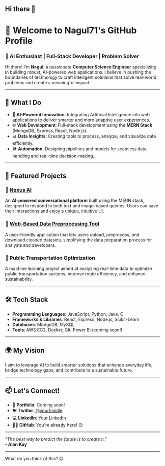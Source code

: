 ## Hi there 👋

# 👋 Welcome to **Nagul71's GitHub Profile**  

### 🚀 **AI Enthusiast | Full-Stack Developer | Problem Solver**

Hi there! I'm **Nagul**, a passionate **Computer Science Engineer** specializing in building robust, AI-powered web applications. I believe in pushing the boundaries of technology to craft intelligent solutions that solve real-world problems and create a meaningful impact.

---

## 🔧 **What I Do**
- 🧠 **AI-Powered Innovation**: Integrating Artificial Intelligence into web applications to deliver smarter and more adaptive user experiences.  
- 🌐 **Web Development**: Full-stack development using the **MERN Stack** (MongoDB, Express, React, Node.js).  
- 📊 **Data Insights**: Creating tools to process, analyze, and visualize data efficiently.  
- 🛠️ **Automation**: Designing pipelines and models for seamless data handling and real-time decision-making.  

---

## 🌟 **Featured Projects**
### 🎯 [Nexus AI](https://github.com/Nagul71/Nexus-AI)  
An **AI-powered conversational platform** built using the MERN stack, designed to respond to both text and image-based queries. Users can save their interactions and enjoy a unique, intuitive UI.  

### 🔗 [Web-Based Data Preprocessing Tool](https://github.com/Nagul71/data-preprocessing-tool)  
A user-friendly application that lets users upload, preprocess, and download cleaned datasets, simplifying the data preparation process for analysts and developers.

### 🚌 **Public Transportation Optimization**  
A machine learning project aimed at analyzing real-time data to optimize public transportation systems, improve route efficiency, and enhance sustainability.

---

## 🛠️ **Tech Stack**
- **Programming Languages**: JavaScript, Python, Java, C  
- **Frameworks & Libraries**: React, Express, Node.js, Scikit-Learn  
- **Databases**: MongoDB, MySQL  
- **Tools**: AWS EC2, Docker, Git, Power BI (coming soon!)  

---

## 🌍 **My Vision**
I aim to leverage AI to build smarter solutions that enhance everyday life, bridge technology gaps, and contribute to a sustainable future.

---

## 📫 **Let's Connect!**
- 💼 **Portfolio**: Coming soon!  
- 🐦 **Twitter**: [@yourhandle](#)  
- 💻 **LinkedIn**: [Your LinkedIn](#)  
- 🧑‍💻 **GitHub**: You're already here! 😉  

---

*"The best way to predict the future is to create it."*  
**- Alan Kay**

---

What do you think of this? 😊
